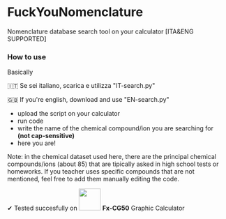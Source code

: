 # FuckYouNomenclature
Nomenclature database search tool on your calculator [ITA&amp;ENG SUPPORTED]

### How to use
Basically

🇮🇹 Se sei italiano, scarica e utilizza "IT-search.py"

🇬🇧 If you're english, download and use "EN-search.py"
- upload the script on your calculator
- run code
- write the name of the chemical compound/ion you are searching for **(not cap-sensitive)**
- here you are!
  
Note: in the chemical dataset used here, there are the principal chemical compounds/ions (about 85) that are tipically asked in high school tests or homeworks. If you teacher uses specific compounds that are not mentioned, feel free to add them manually editing the code.

✔ Tested succesfully on    <img src="https://upload.wikimedia.org/wikipedia/commons/thumb/4/4d/Casio_logo.svg/2560px-Casio_logo.svg.png" width='50'>    **Fx-CG50** Graphic Calculator

